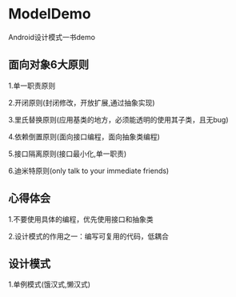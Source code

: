 # ModelDemo
Android设计模式一书demo

## 面向对象6大原则
1.单一职责原则

2.开闭原则(封闭修改，开放扩展,通过抽象实现)

3.里氏替换原则(应用基类的地方，必须能透明的使用其子类，且无bug)

4.依赖倒置原则(面向接口编程，面向抽象类编程)

5.接口隔离原则(接口最小化,单一职责)

6.迪米特原则(only talk to your immediate friends)

## 心得体会
1.不要使用具体的编程，优先使用接口和抽象类

2.设计模式的作用之一：编写可复用的代码，低耦合

## 设计模式
1.单例模式(饿汉式,懒汉式)